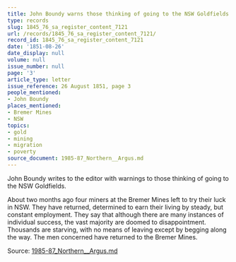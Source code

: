 ```yaml
---
title: John Boundy warns those thinking of going to the NSW Goldfields
type: records
slug: 1845_76_sa_register_content_7121
url: /records/1845_76_sa_register_content_7121/
record_id: 1845_76_sa_register_content_7121
date: '1851-08-26'
date_display: null
volume: null
issue_number: null
page: '3'
article_type: letter
issue_reference: 26 August 1851, page 3
people_mentioned:
- John Boundy
places_mentioned:
- Bremer Mines
- NSW
topics:
- gold
- mining
- migration
- poverty
source_document: 1985-87_Northern__Argus.md
---
```


John Boundy writes to the editor with warnings to those thinking of going to the NSW Goldfields.

About two months ago four miners at the Bremer Mines left to try their luck in NSW.   They have returned, determined to earn their living by steady, but constant employment.  They say that although there are many instances of individual success, the vast majority are doomed to disappointment.  Thousands are starving, with no means of leaving except by begging along the way.  The men concerned have returned to the Bremer Mines.

Source: [1985-87_Northern__Argus.md](/downloads/markdown/1985-87_Northern__Argus.md)
